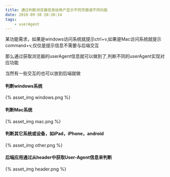 ```yaml
---
title: 通过判断浏览器信息给用户显示不同页面或不同功能
date: 2018-09-30 20:30:14
tags:
	- userAgent
---
```


某功能需求，如果是windows访问系统就提示ctrl+v,如果是Mac访问系统就提示command+v,仅仅是提示信息不需要与后端交互

那么通过获取浏览器的userAgent信息就可以做到了,判断不同的userAgent实现对应功能

当然有一些交互的也可以放到后端就做


#### 判断windows系统

{% asset_img windows.png   %}



#### 判断Mac系统

{% asset_img mac.png   %}


#### 判断其它系统或设备，如iPad，iPhone，android

{% asset_img other.png   %}


#### 后端应用通过从header中获取User-Agent信息来判断


{% asset_img header.png   %}